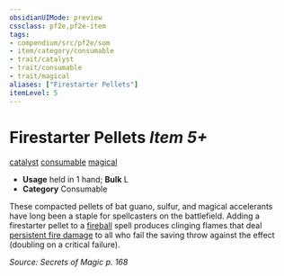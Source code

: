 ```yaml
---
obsidianUIMode: preview
cssclass: pf2e,pf2e-item
tags:
- compendium/src/pf2e/som
- item/category/consumable
- trait/catalyst
- trait/consumable
- trait/magical
aliases: ["Firestarter Pellets"]
itemLevel: 5
---
```

# Firestarter Pellets *Item 5+*  
[catalyst](../../../rules/traits/catalyst-som.md)  [consumable](../../../rules/traits/consumable.md)  [magical](../../../rules/traits/magical.md)  

- **Usage** held in 1 hand; **Bulk** L
- **Category** Consumable

These compacted pellets of bat guano, sulfur, and magical accelerants have long been a staple for spellcasters on the battlefield. Adding a firestarter pellet to a [fireball](../../spells/fireball.md) spell produces clinging flames that deal [persistent fire damage](../../../rules/conditions.md#Persistent%20Damage) to all who fail the saving throw against the effect (doubling on a critical failure).

*Source: Secrets of Magic p. 168*